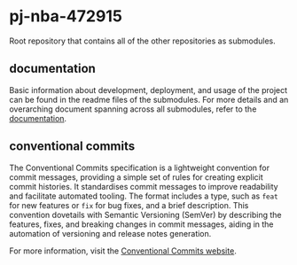 # pj-nba-472915

Root repository that contains all of the other repositories as submodules.

## documentation

Basic information about development, deployment, and usage of the project can be found in the readme files of the submodules. For more details and an overarching document spanning across all submodules, refer to the [documentation](https://tri2be.notion.site/PJ-NBA-472915-aeaf583870164322b2fc3b0a54100924?pvs=4).

## conventional commits

The Conventional Commits specification is a lightweight convention for commit messages, providing a simple set of rules for creating explicit commit histories. It standardises commit messages to improve readability and facilitate automated tooling. The format includes a type, such as `feat` for new features or `fix` for bug fixes, and a brief description. This convention dovetails with Semantic Versioning (SemVer) by describing the features, fixes, and breaking changes in commit messages, aiding in the automation of versioning and release notes generation.

For more information, visit the [Conventional Commits website](https://www.conventionalcommits.org/en/v1.0.0/).
